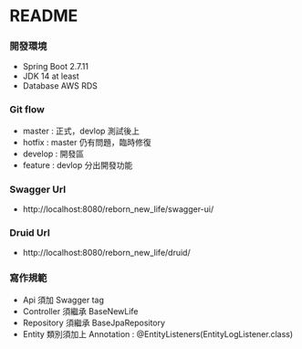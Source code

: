# README

### 開發環境
* Spring Boot 2.7.11
* JDK 14 at least
* Database AWS RDS

### Git flow

* master  : 正式，devlop 測試後上
* hotfix  : master 仍有問題，臨時修復
* develop  : 開發區
* feature : devlop 分出開發功能

### Swagger Url

* http://localhost:8080/reborn_new_life/swagger-ui/

### Druid Url

* http://localhost:8080/reborn_new_life/druid/

### 寫作規範

* Api 須加 Swagger tag
* Controller 須繼承 BaseNewLife
* Repository 須繼承 BaseJpaRepository
* Entity 類別須加上 Annotation : @EntityListeners(EntityLogListener.class)
